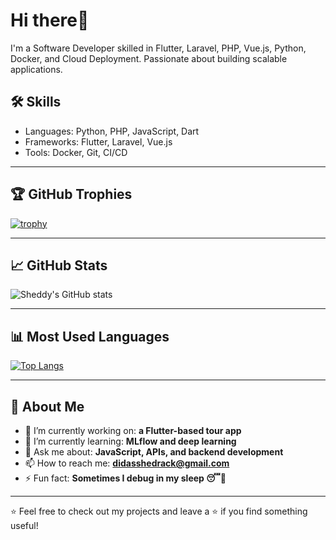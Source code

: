 # Hi there👋

I'm a Software Developer skilled in Flutter, Laravel, PHP, Vue.js, Python, Docker, and Cloud Deployment. Passionate about building scalable applications.

## 🛠️ Skills
- Languages: Python, PHP, JavaScript, Dart
- Frameworks: Flutter, Laravel, Vue.js
- Tools: Docker, Git, CI/CD

---

## 🏆 GitHub Trophies

[![trophy](https://github-profile-trophy.vercel.app/?username=sheddy-cloud&theme=onedark&no-frame=true&margin-w=15&column=4)](https://github.com/sheddy-cloud)

---

## 📈 GitHub Stats

![Sheddy's GitHub stats](https://github-readme-stats.vercel.app/api?username=sheddy-cloud&show_icons=true&theme=onedark&hide_title=true)

---

## 📊 Most Used Languages

[![Top Langs](https://github-readme-stats.vercel.app/api/top-langs/?username=sheddy-cloud&layout=compact&theme=onedark)](https://github.com/sheddy-cloud)

---

## 🚀 About Me
- 🔭 I’m currently working on: **a Flutter-based tour app**
- 🌱 I’m currently learning: **MLflow and deep learning**
- 💬 Ask me about: **JavaScript, APIs, and backend development**
- 📫 How to reach me: **didasshedrack@gmail.com**
- ⚡ Fun fact: **Sometimes I debug in my sleep 😴🐛**


---

⭐️ Feel free to check out my projects and leave a ⭐ if you find something useful!
